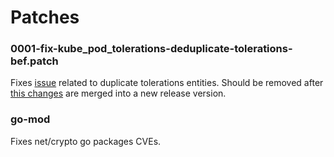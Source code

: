 # Patches

### 0001-fix-kube_pod_tolerations-deduplicate-tolerations-bef.patch

Fixes [issue](https://github.com/kubernetes/kube-state-metrics/issues/2390) related to duplicate tolerations entities.
Should be removed after [this changes](https://github.com/kubernetes/kube-state-metrics/issues/2390) are merged into a new release version.

### go-mod 

Fixes net/crypto go packages CVEs.

